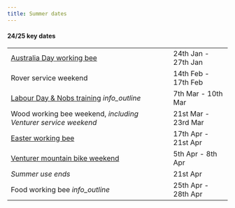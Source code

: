 ```yaml
---
title: Summer dates
---
```

<div class='dates-container__winter'>
  <h4>24/25 key dates</h4>
  <div>
    <table class='dates'>
      <!--<tr><td><i>Closed</i></td><td><i>Winter season until Melbourne Cup Day</i></td></tr>-->
      <tr><td><a href='https://www.trybooking.com/events/landing/1294814'>Australia Day working bee</a></td><td>24th Jan - 27th Jan</td></tr>
      <tr><td>Rover service weekend</td><td>14th Feb - 17th Feb</td></tr>
      <tr><td><a href='https://www.trybooking.com/CVRKQ'>Labour Day & Nobs training</a> <i class='material-icons' title='Nobs training: Learning how to run and use the Chalet as a leader.<br><b>Note: no external bookings are available this weekend.</b>'>info_outline</i></td><td>7th Mar - 10th Mar</td></tr>
      <!--<tr><td>Special Rover event</td><td>15 Apr - 18 Apr</td></tr>-->
      <tr><td>Wood working bee weekend, <i>including Venturer service weekend</i></td><td>21st Mar - 23rd Mar</td></tr>
      <tr><td><a href='https://www.trybooking.com/CVRKS'>Easter working bee</a></td><td>17th Apr - 21st Apr</td></tr>
      <tr><td><a href="/visiting/visiting-in-summer/#venturer-mountain-bike-weekend">Venturer mountain bike weekend</a></td><td>5th Apr - 8th Apr</td></tr>
      <tr><td><i>Summer use ends</i></td><td>21st Apr</td></tr>
      <tr><td>Food working bee <i class='material-icons' title='Not currently taking bookings - expressions of interest will open before the date.'>info_outline</i></td><td>25th Apr - 28th Apr</td></tr>
    </table>
  </div>
</div>
